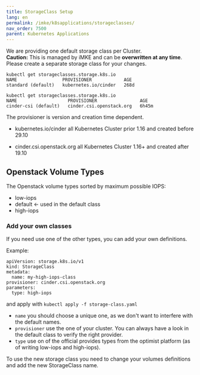```yaml
---
title: StorageClass Setup
lang: en
permalink: /imke/k8sapplications/storageclasses/
nav_order: 7500
parent: Kubernetes Applications
---
```


We are providing one default storage class per Cluster.  
**Caution:** This is managed by iMKE and can be **overwritten at any time**. Please create a separate storage class for your changes.

```
kubectl get storageclasses.storage.k8s.io
NAME                 PROVISIONER            AGE
standard (default)   kubernetes.io/cinder   268d
```

```
kubectl get storageclasses.storage.k8s.io
NAME                   PROVISIONER                AGE
cinder-csi (default)   cinder.csi.openstack.org   6h45m
```

The provisioner is version and creation time dependent.

* kubernetes.io/cinder
    all Kubernetes Cluster prior 1.16 and created before 29.10

* cinder.csi.openstack.org
    all Kubernetes Cluster 1.16+ and created after 19.10

## Openstack Volume Types

The Openstack volume types sorted by maximum possible IOPS:

* low-iops
* default <- used in the default class
* high-iops

### Add your own classes

If you need use one of the other types, you can add your own definitions.

Example:
```
apiVersion: storage.k8s.io/v1
kind: StorageClass
metadata:
  name: my-high-iops-class
provisioner: cinder.csi.openstack.org
parameters:
  type: high-iops
```
and apply with `kubectl apply -f storage-class.yaml`

* `name` you should choose a unique one, as we don't want to interfere with the default names.
* `provisioner` use the one of your cluster. You can always have a look in the default class to verify the right provider.
* `type` use on of the official provides types from the optimist platform (as of writing low-iops and high-iops).

To use the new storage class you need to change your volumes definitions and add the new StorageClass name.
